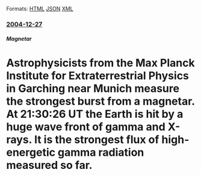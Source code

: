 
Formats: [HTML](/news/2004/12/27/astrophysicists-from-the-max-planck-institute-for-extraterrestrial-physics-in-garching-near-munich-measure-the-strongest-burst-from-a-magne.html)  [JSON](/news/2004/12/27/astrophysicists-from-the-max-planck-institute-for-extraterrestrial-physics-in-garching-near-munich-measure-the-strongest-burst-from-a-magne.json)  [XML](/news/2004/12/27/astrophysicists-from-the-max-planck-institute-for-extraterrestrial-physics-in-garching-near-munich-measure-the-strongest-burst-from-a-magne.xml)  

### [2004-12-27](/news/2004/12/27/index.md)

##### Magnetar
#  Astrophysicists from the Max Planck Institute for Extraterrestrial Physics in Garching near Munich measure the strongest burst from a magnetar. At 21:30:26 UT the Earth is hit by a huge wave front of gamma and X-rays. It is the strongest flux of high-energetic gamma radiation measured so far.



